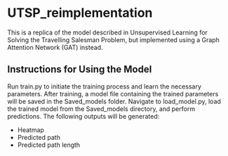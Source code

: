 # UTSP_reimplementation
This is a replica of the model described in Unsupervised Learning for Solving the Travelling Salesman Problem, but implemented using a Graph Attention Network (GAT) instead.

## Instructions for Using the Model
Run train.py to initiate the training process and learn the necessary parameters.
After training, a model file containing the trained parameters will be saved in the Saved_models folder.
Navigate to load_model.py, load the trained model from the Saved_models directory, and perform predictions.
The following outputs will be generated:
* Heatmap
* Predicted path
* Predicted path length
